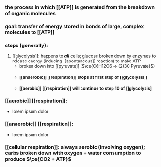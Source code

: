 ### the process in which [[ATP]] is generated from the breakdown of organic molecules

### goal: transfer of energy stored in bonds of large, complex molecules to [[ATP]]

### steps (generally):
1. [[glycolysis]]: happens to ***all*** cells; glucose broken down by enzymes to release energy (inducing [[spontaneous]] reaction) to make ATP
	- broken down into [[pyruvate]] ($\ce{C6H12O6 -> (2)3C Pyruvate}$)
	- #### [[anaerobic]] [[respiration]] stops at first step of [[glycolysis]]
	- #### [[aerobic]] [[respiration]] will continue to step 10 of [[glycolysis]

### [[aerobic]] [[respiration]]: 
- lorem ipsum dolor

### [[anaerobic]] [[respiration]]:
- lorem ipsum dolor

### [[cellular respiration]]: always aerobic (involving oxygen); carbs broken down with oxygen + water consumption to produce $\ce{CO2 + ATP}$
